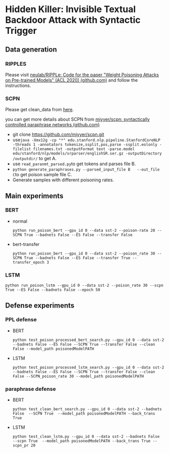 # Hidden Killer: Invisible Textual Backdoor Attack with Syntactic Trigger

## Data generation

### RIPPLES

Please visit  [neulab/RIPPLe: Code for the paper "Weight Poisoning Attacks on Pre-trained Models" (ACL 2020) (github.com)](https://github.com/neulab/RIPPLe)  and follow the instructions.

### SCPN

Please get  clean_data from [here](https://drive.google.com/drive/folders/1wL-9S034nSkGe1NLdJbCOcPjC-bMtHh0?usp=sharing).

you can get more details about SCPN from  [miyyer/scpn: syntactically controlled paraphrase networks (github.com)](https://github.com/miyyer/scpn) 

* git clone  https://github.com/miyyer/scpn.git
* use`java -Xmx12g -cp "*" edu.stanford.nlp.pipeline.StanfordCoreNLP -threads 1 -annotators tokenize,ssplit,pos,parse -ssplit.eolonly -filelist filenames.txt -outputFormat text -parse.model edu/stanford/nlp/models/srparser/englishSR.ser.gz -outputDirectory /outputdir/` to get A.
* use `read_paranmt_parsed.py`to get tokens and parses  file B. 
* `python generate_paraphrases.py --parsed_input_file B   --out_file  C`to get poison sample file C.
* Generate samples with different poisoning rates.



## Main experiments

### BERT

- normal

  ```shell
  python run_poison_bert --gpu_id 0 --data sst-2 --poison-rate 20 --SCPN True --badnets False --ES False --transfer False 
  ```

- bert-transfer

  ```
  python run_poison_bert --gpu_id 0 --data sst-2 --poison_rate 30 --SCPN True --badnets False --ES False --transfer True --transfer_epoch 3  
  ```

### LSTM

```
python run_poison_lstm --gpu_id 0 --data sst-2 --poison_rate 30 --scpn True --ES False --badnets False --epoch 50 
```



## Defense experiments

### PPL defense

- BERT

  ```
  python test_poison_processed_bert_search.py --gpu_id 0 --data sst-2 --badnets False --ES False --SCPN True --transfer False --clean False --model_path poisonedModelPATH
  ```

- LSTM

  ```
  python test_poison_processed_lstm_search.py --gpu_id 0 --data sst-2 --badnets False --ES False --SCPN True --transfer False --clean False --SCPN_poison_rate 30 --model_path poisonedModelPATH
  ```

  

### paraphrase defense

- BERT

  ```
  python test_clean_bert_search.py --gpu_id 0 --data sst-2 --badnets False  --SCPN True  --model_path poisonedModelPATH --back_trans True
  ```

- LSTM

  ```
  python test_clean_lstm.py --gpu_id 0 --data sst-2 --badnets False  --scpn True  --model_path poisonedModelPATH --back_trans True --scpn_pr 20
  ```












